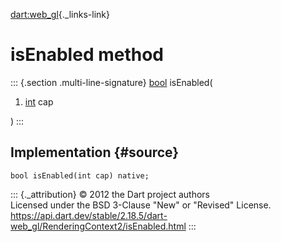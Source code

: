 [dart:web\_gl](../../dart-web_gl/dart-web_gl-library){._links-link}

isEnabled method
================

::: {.section .multi-line-signature}
[bool](../../dart-core/bool-class) isEnabled(

1.  [int](../../dart-core/int-class) cap

)
:::

Implementation {#source}
--------------

``` {.language-dart data-language="dart"}
bool isEnabled(int cap) native;
```

::: {._attribution}
© 2012 the Dart project authors\
Licensed under the BSD 3-Clause \"New\" or \"Revised\" License.\
<https://api.dart.dev/stable/2.18.5/dart-web_gl/RenderingContext2/isEnabled.html>
:::
